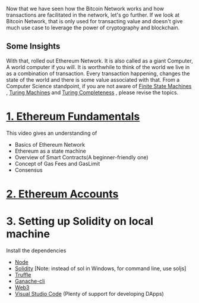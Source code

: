 Now that we have seen how the Bitcoin Network works and how transactions
are facilitated in the network, let's go further. If we look at Bitcoin Network,
that is only used for transacting value and doesn't give much use case to
leverage the power of cryptography and blockchain.

## Some Insights 
With that, rolled out Ethereum Network. It is also called as a giant Computer,
A world computer if you will. It is worthwhile to think of the world we live in as
a combination of transaction. Every transaction happening, changes the state of the world
and there is some value associated with that. From a Computer Science standpoint,
if you are not aware of [Finite State Machines](https://isaaccomputerscience.org/concepts/dsa_toc_fsm?examBoard=all&stage=all) 
, [Turing Machines](https://www.youtube.com/watch?v=DILF8usqp7M&ab_channel=Computerphile) and [Turing Completeness](https://www.youtube.com/watch?v=RPQD7-AOjMI&ab_channel=Computerphile) , please revise the topics.


# [1. Ethereum Fundamentals](https://www.youtube.com/watch?v=Y8P5gDPDFGY&ab_channel=Web3BlockchainDeveloper)
This video gives an understanding of 
* Basics of Ethereum Network
* Ethereum as a state machine
* Overview of Smart Contracts(A beginner-friendly one)
* Concept of Gas Fees and GasLimit
* Consensus
# [2. Ethereum Accounts](https://ethereum.org/en/whitepaper/#ethereum-accounts)

# 3. Setting up Solidity on local machine
Install the dependencies
* [Node](https://nodejs.org/en/download/)
* [Solidity](https://docs.soliditylang.org/en/v0.8.10/installing-solidity.html)
[Note: instead of sol in Windows, for command line, use soljs]
* [Truffle](https://trufflesuite.com/docs/truffle/getting-started/installation)
* [Ganache-cli](https://www.npmjs.com/package/ganache-cli)
* [Web3](https://www.npmjs.com/package/web3)
* [Visual Studio Code](https://code.visualstudio.com/) (Plenty of support for developing DApps)



